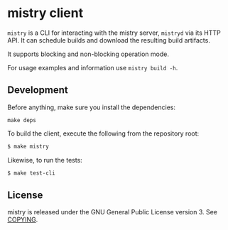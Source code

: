 mistry client
====================================================

`mistry` is a CLI for interacting with the mistry server, `mistryd` via its
HTTP API. It can schedule builds and download the resulting build artifacts.

It supports blocking and non-blocking operation mode.

For usage examples and information use `mistry build -h`.


## Development

Before anything, make sure you install the dependencies:
```shell
make deps
```

To build the client, execute the following from the repository root:
```sh
$ make mistry
```

Likewise, to run the tests:
```sh
$ make test-cli
```


License
-------------------------------------------------
mistry is released under the GNU General Public License version 3. See [COPYING](/COPYING).


